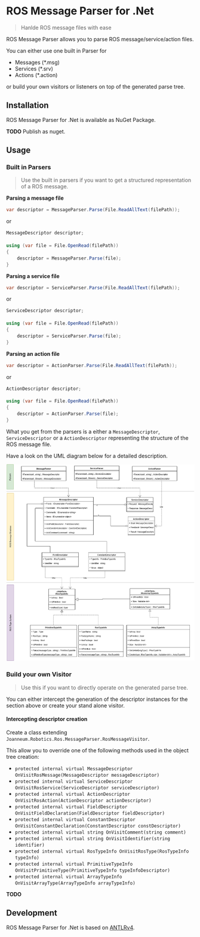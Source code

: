 # ROS Message Parser for .Net
> Hanlde ROS message files with ease

ROS Message Parser allows you to parse ROS message/service/action files.

You can either use one built in Parser for
* Messages (*.msg)
* Services (*.srv)
* Actions (*.action)

or build your own visitors or listeners on top of the generated parse tree.


## Installation

ROS Message Parser for .Net is available as NuGet Package. 

**TODO** Publish as nuget.

## Usage


### Built in Parsers

> Use the built in parsers if you want to get a structured representation of a ROS message.

**Parsing a message file**
```csharp
var descriptor = MessageParser.Parse(File.ReadAllText(filePath));
```
or
```csharp
MessageDescriptor descriptor;
            
using (var file = File.OpenRead(filePath))
{
    descriptor = MessageParser.Parse(file);
}
```

**Parsing a service file**
```csharp
var descriptor = ServiceParser.Parse(File.ReadAllText(filePath));
```
or
```csharp
ServiceDescriptor descriptor;
            
using (var file = File.OpenRead(filePath))
{
    descriptor = ServiceParser.Parse(file);
}
```

**Parsing an action file**
```csharp
var descriptor = ActionParser.Parse(File.ReadAllText(filePath));
```
or
```csharp
ActionDescriptor descriptor;
            
using (var file = File.OpenRead(filePath))
{
    descriptor = ActionParser.Parse(file);
}
```


What you get from the parsers is a either a `MessageDescriptor`, `ServiceDescriptor` or a `ActionDescriptor`
representing the structure of the ROS message file.

Have a look on the UML diagram below for a detailed description.

![Message Parsers UML diagram](assets/ros-message-parser-descriptors.png)


### Build your own Visitor

> Use this if you want to directly operate on the generated parse tree.

You can either intercept the generation of the descriptor instances for the section above or create your stand alone visitor.

#### Intercepting descriptor creation

Create a class extending `Joanneum.Robotics.Ros.MessageParser.RosMessageVisitor`.

This allow you to override one of the following methods used in the object tree creation:

* `protected internal virtual MessageDescriptor OnVisitRosMessage(MessageDescriptor messageDescriptor)`
* `protected internal virtual ServiceDescriptor OnVisitRosService(ServiceDescriptor serviceDescriptor)`
* `protected internal virtual ActionDescriptor OnVisitRosAction(ActionDescriptor actionDescriptor)`
* `protected internal virtual FieldDescriptor OnVisitFieldDeclaration(FieldDescriptor fieldDescriptor)`
* `protected internal virtual ConstantDescriptor OnVisitConstantDeclaration(ConstantDescriptor constDescriptor)`
* `protected internal virtual string OnVisitComment(string comment)`
* `protected internal virtual string OnVisitIdentifier(string identifier)`
* `protected internal virtual RosTypeInfo OnVisitRosType(RosTypeInfo typeInfo)`
* `protected internal virtual PrimitiveTypeInfo OnVisitPrimitiveType(PrimitiveTypeInfo typeInfoDescriptor)`
* `protected internal virtual ArrayTypeInfo OnVisitArrayType(ArrayTypeInfo arrayTypeInfo)`


**TODO** 




## Development

ROS Message Parser for .Net is based on [ANTLRv4](https://www.antlr.org/).